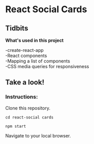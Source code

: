 # React Social Cards

## Tidbits

**What's used in this project**

-create-react-app  
-React components  
-Mapping a list of components  
-CSS media queries for responsiveness  

## Take a look!

### Instructions:

Clone this repository.  

`cd react-social cards`  

`npm start`  

Navigate to your local browser.
